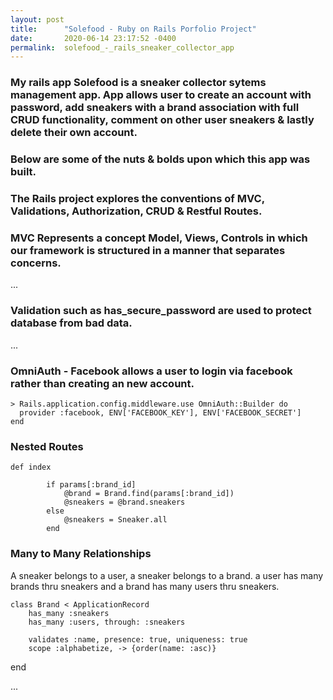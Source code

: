 ```yaml
---
layout: post
title:      "Solefood - Ruby on Rails Porfolio Project"
date:       2020-06-14 23:17:52 -0400
permalink:  solefood_-_rails_sneaker_collector_app
---
```




### My rails app Solefood is a sneaker collector sytems management app. App allows user to create an account with password, add sneakers with  a brand association with full CRUD functionality, comment on other user sneakers & lastly delete their own account.

### Below are some of the nuts & bolds upon which this app was built.


### The Rails project explores the conventions of MVC, Validations, Authorization, CRUD & Restful Routes.



### MVC Represents a concept Model, Views, Controls in which our framework is structured in a manner that separates concerns.

...




### Validation such as has_secure_password are used to protect database from bad data.

...

### OmniAuth - Facebook allows a user to login via facebook rather than creating an new account.

```
> Rails.application.config.middleware.use OmniAuth::Builder do
  provider :facebook, ENV['FACEBOOK_KEY'], ENV['FACEBOOK_SECRET']
end
```





### Nested Routes


```
def index
        
        if params[:brand_id]
            @brand = Brand.find(params[:brand_id])
            @sneakers = @brand.sneakers
        else
            @sneakers = Sneaker.all
        end
```






### Many to Many Relationships 

A sneaker belongs to a user, a sneaker belongs to a brand. a user has many brands thru sneakers and a brand has many users thru sneakers.

```
class Brand < ApplicationRecord
    has_many :sneakers
    has_many :users, through: :sneakers

    validates :name, presence: true, uniqueness: true
    scope :alphabetize, -> {order(name: :asc)}
```

end





...




















